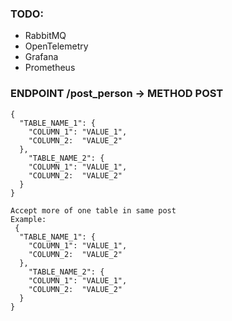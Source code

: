 

### TODO:

- RabbitMQ
- OpenTelemetry
- Grafana
- Prometheus

### ENDPOINT /post_person -> METHOD POST

  ```
  {
    "TABLE_NAME_1": {
      "COLUMN_1": "VALUE_1",
      "COLUMN_2:  "VALUE_2"
    },
      "TABLE_NAME_2": {
      "COLUMN_1": "VALUE_1",
      "COLUMN_2:  "VALUE_2"
    }
  }
 
 Accept more of one table in same post
 Example:
   {
    "TABLE_NAME_1": {
      "COLUMN_1": "VALUE_1",
      "COLUMN_2:  "VALUE_2"
    },
      "TABLE_NAME_2": {
      "COLUMN_1": "VALUE_1",
      "COLUMN_2:  "VALUE_2"
    }
  }
```